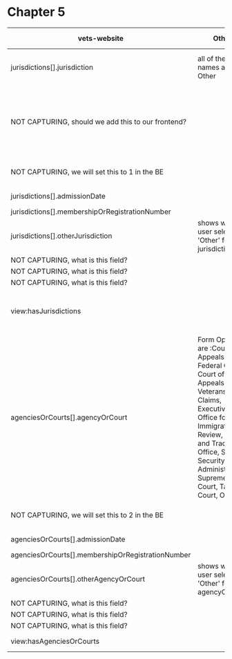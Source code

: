 # Chapter 5

| vets-website                                       | Other                                                                                                                                                                                                                                   | next steps | vets-api | on pdf form | business logic req - OGC              | gclaws                                       | Required | Type              | Char limit | Example                                                                                                                  | Other                                                                  |
| -------------------------------------------------- | --------------------------------------------------------------------------------------------------------------------------------------------------------------------------------------------------------------------------------------- | ---------- | -------- | ----------- | ------------------------------------- | -------------------------------------------- | -------- | ----------------- | ---------- | ------------------------------------------------------------------------------------------------------------------------ | ---------------------------------------------------------------------- |
| jurisdictions[].jurisdiction                       | all of the state names and Other                                                                                                                                                                                                        |            |          | yes         | yes                                   | jurisdictions[].name                         | x        | string            |            | "test"                                                                                                                   | they are going to change this to Admitted_Name                         |
| NOT CAPTURING, should we add this to our frontend? |                                                                                                                                                                                                                                         |            |          |             | jurisdictions[].jurisdiction          |                                              | string   |                   | "test"     | this is meant to be a notes field for the user to populate, Vihn may rename this to Admitted_notes becuase its confusing |
| NOT CAPTURING, we will set this to 1 in the BE     |                                                                                                                                                                                                                                         |            |          |             | jurisdictions[].admittanceTypeId      | x                                            | integer  |                   | 1          | if its jurisdiction its 1 if agency its 2, this will always be 1                                                         |
| jurisdictions[].admissionDate                      |                                                                                                                                                                                                                                         |            |          | yes         | yes                                   | jurisdictions[].admissionDate                | x        | string(date-time) |            | "2025-06-26T15:04:09.600Z"                                                                                               |                                                                        |
| jurisdictions[].membershipOrRegistrationNumber     |                                                                                                                                                                                                                                         |            |          | yes         | yes                                   | jurisdictions[].membershipRegistrationNumber | x        | string            |            | "test"                                                                                                                   |                                                                        |
| jurisdictions[].otherJurisdiction                  | shows when user selects 'Other' for the jurisdiction                                                                                                                                                                                    |            |          |             | yes                                   |                                              |          |                   |            |                                                                                                                          | what do we map this to?                                                |
| NOT CAPTURING, what is this field?                 |                                                                                                                                                                                                                                         |            |          |             | jurisdictionExplanation               |                                              | string   |                   | "test"     |                                                                                                                          |
| NOT CAPTURING, what is this field?                 |                                                                                                                                                                                                                                         |            |          |             | jurisdictionUploadedAllDocuments      |                                              | boolean  |                   | TRUE       |                                                                                                                          |
| NOT CAPTURING, what is this field?                 |                                                                                                                                                                                                                                         |            |          |             | jurisdictionDeclinedToUploadDocuments |                                              | boolean  |                   | TRUE       |                                                                                                                          |
| view:hasJurisdictions                              |                                                                                                                                                                                                                                         |            |          | yes(12A)    | yes                                   | jurisdictions[].hasJurisdiction              |          | boolean           |            | TRUE                                                                                                                     | this field is missing from the swagger docs, Vinh is looking into this |
| agenciesOrCourts[].agencyOrCourt                   | Form Options are :Court of Appeals for the Federal Circuit, Court of Appeals for Veterans Claims, Executive Office for Immigration Review, Patent and Trademark Office, Social Security Administration, Supreme Court, Tax Court, Other |            |          | yes         | yes, asked for free text field        | agencies[].name                              | x        | string            |            | "test"                                                                                                                   | they will take any string here                                         |
| NOT CAPTURING, we will set this to 2 in the BE     |                                                                                                                                                                                                                                         |            |          |             | agencies[].admittanceTypeId           | x                                            | integer  |                   | 2          | if its jurisdiction its 1 if agency its 2, this will always be 2                                                         |
| agenciesOrCourts[].admissionDate                   |                                                                                                                                                                                                                                         |            |          | yes         | yes                                   | agencies[].admissionDate                     | x        | string(date-time) |            | "2025-06-26T15:04:09.600Z"                                                                                               |                                                                        |
| agenciesOrCourts[].membershipOrRegistrationNumber  |                                                                                                                                                                                                                                         |            |          | yes         | yes                                   | agencies[].membershipRegistrationNumber      | x        | string            |            | "test"                                                                                                                   |                                                                        |
| agenciesOrCourts[].otherAgencyOrCourt              | shows when user selects 'Other' for the agencyOrCourt                                                                                                                                                                                   |            |          |             | yes                                   |                                              |          | string            |            | "test"                                                                                                                   | what do we map this to?                                                |
| NOT CAPTURING, what is this field?                 |                                                                                                                                                                                                                                         |            |          |             | jurisdictionExplanation               |                                              | string   |                   | "test"     |                                                                                                                          |
| NOT CAPTURING, what is this field?                 |                                                                                                                                                                                                                                         |            |          |             | jurisdictionUploadedAllDocuments      |                                              | string   |                   | "test"     |                                                                                                                          |
| NOT CAPTURING, what is this field?                 |                                                                                                                                                                                                                                         |            |          |             | jurisdictionDeclinedToUploadDocuments |                                              | boolean  |                   | TRUE       |                                                                                                                          |
| view:hasAgenciesOrCourts                           |                                                                                                                                                                                                                                         |            |          | yes(12A)    | yes                                   |                                              |          | boolean           |            | TRUE                                                                                                                     | what do we map this to?                                                |
